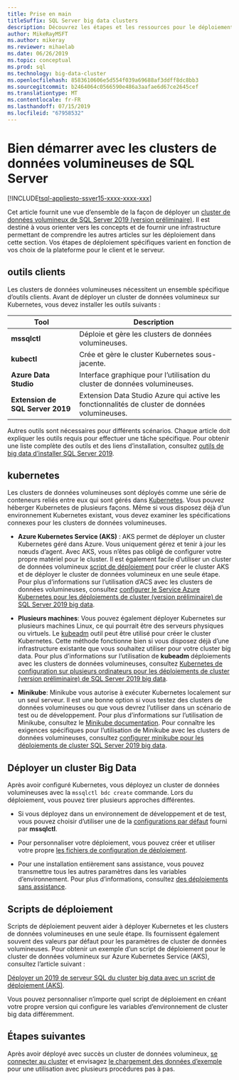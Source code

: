 ```yaml
---
title: Prise en main
titleSuffix: SQL Server big data clusters
description: Découvrez les étapes et les ressources pour le déploiement des clusters de données volumineuses de SQL Server 2019 (version préliminaire).
author: MikeRayMSFT
ms.author: mikeray
ms.reviewer: mihaelab
ms.date: 06/26/2019
ms.topic: conceptual
ms.prod: sql
ms.technology: big-data-cluster
ms.openlocfilehash: 8583610606e5d554f039a69688af3ddff8dc8bb3
ms.sourcegitcommit: b2464064c0566590e486a3aafae6d67ce2645cef
ms.translationtype: MT
ms.contentlocale: fr-FR
ms.lasthandoff: 07/15/2019
ms.locfileid: "67958532"
---
```

# <a name="get-started-with-sql-server-big-data-clusters"></a>Bien démarrer avec les clusters de données volumineuses de SQL Server

[!INCLUDE[tsql-appliesto-ssver15-xxxx-xxxx-xxx](../includes/tsql-appliesto-ssver15-xxxx-xxxx-xxx.md)]

Cet article fournit une vue d’ensemble de la façon de déployer un [cluster de données volumineux de SQL Server 2019 (version préliminaire)](big-data-cluster-overview.md). Il est destiné à vous orienter vers les concepts et de fournir une infrastructure permettant de comprendre les autres articles sur les déploiement dans cette section. Vos étapes de déploiement spécifiques varient en fonction de vos choix de la plateforme pour le client et le serveur.

## <a id="tools"></a> outils clients

Les clusters de données volumineuses nécessitent un ensemble spécifique d’outils clients. Avant de déployer un cluster de données volumineux sur Kubernetes, vous devez installer les outils suivants :

| Tool | Description |
|---|---|
| **mssqlctl** | Déploie et gère les clusters de données volumineuses. |
| **kubectl** | Crée et gère le cluster Kubernetes sous-jacente. |
| **Azure Data Studio** | Interface graphique pour l’utilisation du cluster de données volumineuses. |
| **Extension de SQL Server 2019** | Extension Data Studio Azure qui active les fonctionnalités de cluster de données volumineuses. |

Autres outils sont nécessaires pour différents scénarios. Chaque article doit expliquer les outils requis pour effectuer une tâche spécifique. Pour obtenir une liste complète des outils et des liens d’installation, consultez [outils de big data d’installer SQL Server 2019](deploy-big-data-tools.md).

## <a name="kubernetes"></a>kubernetes

Les clusters de données volumineuses sont déployés comme une série de conteneurs reliés entre eux qui sont gérés dans [Kubernetes](https://kubernetes.io/docs/home). Vous pouvez héberger Kubernetes de plusieurs façons. Même si vous disposez déjà d’un environnement Kubernetes existant, vous devez examiner les spécifications connexes pour les clusters de données volumineuses.

- **Azure Kubernetes Service (AKS)** : AKS permet de déployer un cluster Kubernetes géré dans Azure. Vous uniquement gérez et tenir à jour les nœuds d’agent. Avec AKS, vous n’êtes pas obligé de configurer votre propre matériel pour le cluster. Il est également facile d’utiliser un cluster de données volumineux [script de déploiement](quickstart-big-data-cluster-deploy.md) pour créer le cluster AKS et de déployer le cluster de données volumineux en une seule étape. Pour plus d’informations sur l’utilisation d’ACS avec les clusters de données volumineuses, consultez [configurer le Service Azure Kubernetes pour les déploiements de cluster (version préliminaire) de SQL Server 2019 big data](deploy-on-aks.md).

- **Plusieurs machines**: Vous pouvez également déployer Kubernetes sur plusieurs machines Linux, ce qui pourrait être des serveurs physiques ou virtuels. Le [kubeadm](https://kubernetes.io/docs/setup/independent/create-cluster-kubeadm/) outil peut être utilisé pour créer le cluster Kubernetes. Cette méthode fonctionne bien si vous disposez déjà d’une infrastructure existante que vous souhaitez utiliser pour votre cluster big data. Pour plus d’informations sur l’utilisation de **kubeadm** déploiements avec les clusters de données volumineuses, consultez [Kubernetes de configuration sur plusieurs ordinateurs pour les déploiements de cluster (version préliminaire) de SQL Server 2019 big data](deploy-with-kubeadm.md).

- **Minikube**: Minikube vous autorise à exécuter Kubernetes localement sur un seul serveur. Il est une bonne option si vous testez des clusters de données volumineuses ou que vous devrez l’utiliser dans un scénario de test ou de développement. Pour plus d’informations sur l’utilisation de Minikube, consultez le [Minikube documentation](https://kubernetes.io/docs/setup/minikube/). Pour connaître les exigences spécifiques pour l’utilisation de Minikube avec les clusters de données volumineuses, consultez [configurer minikube pour les déploiements de cluster SQL Server 2019 big data](deploy-on-minikube.md).

## <a name="deploy-a-big-data-cluster"></a>Déployer un cluster Big Data

Après avoir configuré Kubernetes, vous déployez un cluster de données volumineuses avec la `mssqlctl bdc create` commande. Lors du déploiement, vous pouvez tirer plusieurs approches différentes.

- Si vous déployez dans un environnement de développement et de test, vous pouvez choisir d’utiliser une de la [configurations par défaut](deployment-guidance.md#deploy) fourni par **mssqlctl**.

- Pour personnaliser votre déploiement, vous pouvez créer et utiliser votre propre [les fichiers de configuration de déploiement](deployment-guidance.md#configfile).

- Pour une installation entièrement sans assistance, vous pouvez transmettre tous les autres paramètres dans les variables d’environnement. Pour plus d’informations, consultez [des déploiements sans assistance](deployment-guidance.md#unattended).

## <a name="deployment-scripts"></a>Scripts de déploiement

Scripts de déploiement peuvent aider à déployer Kubernetes et les clusters de données volumineuses en une seule étape. Ils fournissent également souvent des valeurs par défaut pour les paramètres de cluster de données volumineuses. Pour obtenir un exemple d’un script de déploiement pour le cluster de données volumineux sur Azure Kubernetes Service (AKS), consultez l’article suivant :

[Déployer un 2019 de serveur SQL du cluster big data avec un script de déploiement (AKS)](quickstart-big-data-cluster-deploy.md).

Vous pouvez personnaliser n’importe quel script de déploiement en créant votre propre version qui configure les variables d’environnement de cluster big data différemment.

## <a name="next-steps"></a>Étapes suivantes

Après avoir déployé avec succès un cluster de données volumineux, [se connecter au cluster](connect-to-big-data-cluster.md) et envisagez [le chargement des données d’exemple](tutorial-load-sample-data.md) pour une utilisation avec plusieurs procédures pas à pas.